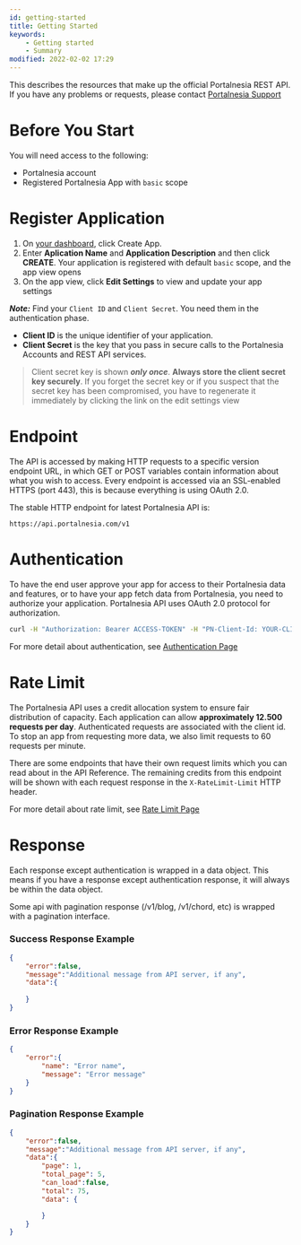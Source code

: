 ```yaml
---
id: getting-started
title: Getting Started
keywords:
    - Getting started
    - Summary
modified: 2022-02-02 17:29
---
```


This describes the resources that make up the official Portalnesia REST API. If you have any problems or requests, please contact [Portalnesia Support](/contact)

# Before You Start

You will need access to the following:

- Portalnesia account
- Registered Portalnesia App with `basic` scope

# Register Application

1. On [your dashboard](/developer/apps), click Create App.
2. Enter **Aplication Name** and **Application Description** and then click **CREATE**. Your application is registered with default `basic` scope, and the app view opens
3. On the app view, click **Edit Settings** to view and update your app settings

***Note:*** Find your `Client ID` and `Client Secret`. You need them in the authentication phase.

- **Client ID** is the unique identifier of your application.
- **Client Secret** is the key that you pass in secure calls to the Portalnesia Accounts and REST API services.

> Client secret key is shown ***only once***. **Always store the client secret key securely**. If you forget the secret key or if you suspect that the secret key has been compromised, you have to regenerate it immediately by clicking the link on the edit settings view

# Endpoint

The API is accessed by making HTTP requests to a specific version endpoint URL, in which GET or POST variables contain information about what you wish to access. Every endpoint is accessed via an SSL-enabled HTTPS (port 443), this is because everything is using OAuth 2.0.

The stable HTTP endpoint for latest Portalnesia API is:

```
https://api.portalnesia.com/v1
```

# Authentication

To have the end user approve your app for access to their Portalnesia data and features, or to have your app fetch data from Portalnesia, you need to authorize your application. Portalnesia API uses OAuth 2.0 protocol for authorization.

```bash
curl -H "Authorization: Bearer ACCESS-TOKEN" -H "PN-Client-Id: YOUR-CLIENT-ID" https://api.portalnesia.com/v1
```

For more detail about authentication, see [Authentication Page](/developer/docs/authentication)

# Rate Limit

The Portalnesia API uses a credit allocation system to ensure fair distribution of capacity. Each application can allow **approximately 12.500 requests per day**. Authenticated requests are associated with the client id. To stop an app from requesting more data, we also limit requests to 60 requests per minute.

There are some endpoints that have their own request limits which you can read about in the API Reference. The remaining credits from this endpoint will be shown with each request response in the `X-RateLimit-Limit` HTTP header.

For more detail about rate limit, see [Rate Limit Page](/developer/docs/rate-limit)

# Response

Each response except authentication is wrapped in a data object. This means if you have a response except authentication response, it will always be within the data object.

Some api with pagination response (/v1/blog, /v1/chord, etc) is wrapped with a pagination interface.

### Success Response Example

```json
{
    "error":false,
    "message":"Additional message from API server, if any",
    "data":{
        
    }
}
```

### Error Response Example

```json
{
    "error":{
        "name": "Error name",
        "message": "Error message"
    }
}
```

### Pagination Response Example

```json
{
    "error":false,
    "message":"Additional message from API server, if any",
    "data":{
        "page": 1,
        "total_page": 5,
        "can_load":false,
        "total": 75,
        "data": {

        }
    }
}
```